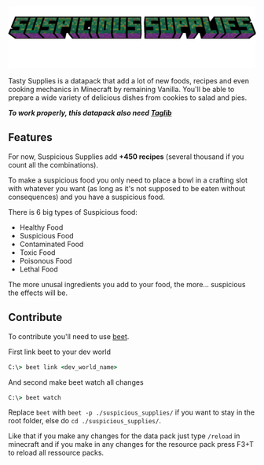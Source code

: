 ![Suspicious Supplies Banner](./assets/suspicious_supplies_title.png)

Tasty Supplies is a datapack that add a lot of new foods, recipes and even cooking mechanics in Minecraft by remaining Vanilla.
You'll be able to prepare a wide variety of delicious dishes from cookies to salad and pies.

***To work properly, this datapack also need [Taglib](https://github.com/HeDeAnTheonlyone/Taglib)***


## Features
For now, Suspicious Supplies add **+450 recipes** (several thousand if you count all the combinations).

To make a suspicious food you only need to place a bowl in a crafting slot with whatever you want (as long as it's not supposed to be eaten without consequences) and you have a suspicious food.

There is 6 big types of Suspicious food:
- Healthy Food
- Suspicious Food
- Contaminated Food
- Toxic Food
- Poisonous Food
- Lethal Food

The more unusal ingredients you add to your food, the more... suspicious the effects will be.


## Contribute
To contribute you'll need to use [beet](https://github.com/mcbeet/beet/tree/728859b2bf7b7725fcf7aa7de3788c668ffd668d).

First link beet to your dev world
```cmd
C:\> beet link <dev_world_name>
```

And second make beet watch all changes
```cmd
C:\> beet watch
```

Replace `beet` with `beet -p ./suspicious_supplies/` if you want to stay in the root folder, else do `cd ./suspicious_supplies/`.

Like that if you make any changes for the data pack just type `/reload` in minecraft and if you make in any changes for the resource pack press F3+T to reload all ressource packs.